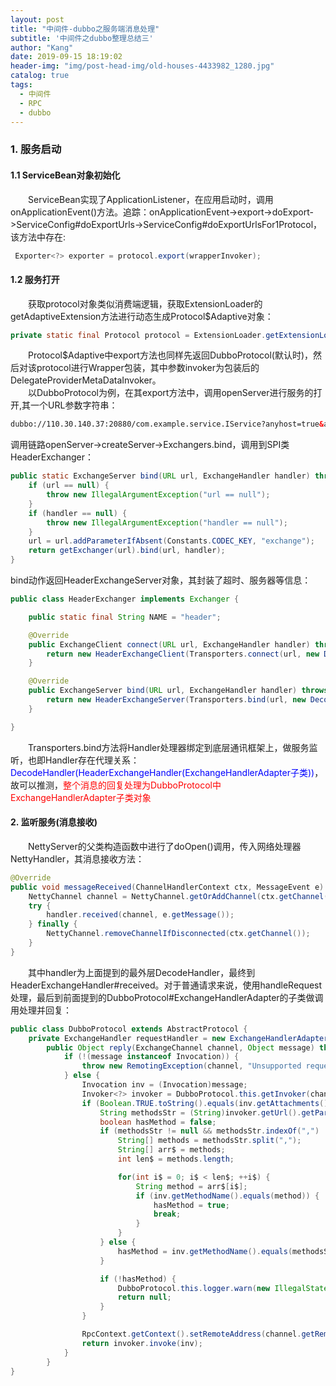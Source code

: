 ```yaml
---
layout: post
title: "中间件-dubbo之服务端消息处理"
subtitle: '中间件之dubbo整理总结三'
author: "Kang"
date: 2019-09-15 18:19:02
header-img: "img/post-head-img/old-houses-4433982_1280.jpg"
catalog: true
tags:
  - 中间件
  - RPC
  - dubbo
---
```


### 1. 服务启动
#### 1.1 ServiceBean对象初始化
&emsp;&emsp;ServiceBean实现了ApplicationListener，在应用启动时，调用onApplicationEvent()方法。追踪：onApplicationEvent->export->doExport->ServiceConfig#doExportUrls->ServiceConfig#doExportUrlsFor1Protocol，该方法中存在:
```java
 Exporter<?> exporter = protocol.export(wrapperInvoker);
```
#### 1.2 服务打开
&emsp;&emsp;获取protocol对象类似消费端逻辑，获取ExtensionLoader的getAdaptiveExtension方法进行动态生成Protocol$Adaptive对象：
```java
private static final Protocol protocol = ExtensionLoader.getExtensionLoader(Protocol.class).getAdaptiveExtension();
```
&emsp;&emsp;Protocol$Adaptive中export方法也同样先返回DubboProtocol(默认时)，然后对该protocol进行Wrapper包装，其中参数invoker为包装后的DelegateProviderMetaDataInvoker。    
&emsp;&emsp;以DubboProtocol为例，在其export方法中，调用openServer进行服务的打开,其一个URL参数字符串：
```xml
dubbo://110.30.140.37:20880/com.example.service.IService?anyhost=true&application=study-example&bind.ip=110.30.140.37&bind.port=20880&dubbo=2.0.2&generic=false&interface=com.example.service.IService=slf4j&methods=getDetailList,queryAgreementPrepaid&pid=67958&revision=1.0.0&side=provider&timeout=2000&timestamp=1567420221411&version=1.0.0
```
调用链路openServer->createServer->Exchangers.bind，调用到SPI类HeaderExchanger：
```java
public static ExchangeServer bind(URL url, ExchangeHandler handler) throws RemotingException {
    if (url == null) {
        throw new IllegalArgumentException("url == null");
    }
    if (handler == null) {
        throw new IllegalArgumentException("handler == null");
    }
    url = url.addParameterIfAbsent(Constants.CODEC_KEY, "exchange");
    return getExchanger(url).bind(url, handler);
}
```
bind动作返回HeaderExchangeServer对象，其封装了超时、服务器等信息：
```java
public class HeaderExchanger implements Exchanger {

    public static final String NAME = "header";

    @Override
    public ExchangeClient connect(URL url, ExchangeHandler handler) throws RemotingException {
        return new HeaderExchangeClient(Transporters.connect(url, new DecodeHandler(new HeaderExchangeHandler(handler))), true);
    }

    @Override
    public ExchangeServer bind(URL url, ExchangeHandler handler) throws RemotingException {
        return new HeaderExchangeServer(Transporters.bind(url, new DecodeHandler(new HeaderExchangeHandler(handler))));
    }

}
```
&emsp;&emsp;Transporters.bind方法将Handler处理器绑定到底层通讯框架上，做服务监听，也即Handler存在代理关系：<font color="blue">DecodeHandler(HeaderExchangeHandler(ExchangeHandlerAdapter子类))</font>，故可以推测，<font color="red">整个消息的回复处理为DubboProtocol中ExchangeHandlerAdapter子类对象</font>


#### 2. 监听服务(消息接收)
&emsp;&emsp;NettyServer的父类构造函数中进行了doOpen()调用，传入网络处理器NettyHandler，其消息接收方法：
```java
@Override
public void messageReceived(ChannelHandlerContext ctx, MessageEvent e) throws Exception {
    NettyChannel channel = NettyChannel.getOrAddChannel(ctx.getChannel(), url, handler);
    try {
        handler.received(channel, e.getMessage());
    } finally {
        NettyChannel.removeChannelIfDisconnected(ctx.getChannel());
    }
}
```
&emsp;&emsp;其中handler为上面提到的最外层DecodeHandler，最终到HeaderExchangeHandler#received。对于普通请求来说，使用handleRequest处理，最后到前面提到的DubboProtocol#ExchangeHandlerAdapter的子类做调用处理并回复：
```java
public class DubboProtocol extends AbstractProtocol {
    private ExchangeHandler requestHandler = new ExchangeHandlerAdapter() {
        public Object reply(ExchangeChannel channel, Object message) throws RemotingException {
            if (!(message instanceof Invocation)) {
                throw new RemotingException(channel, "Unsupported request: " + (message == null ? null : message.getClass().getName() + ": " + message) + ", channel: consumer: " + channel.getRemoteAddress() + " --> provider: " + channel.getLocalAddress());
            } else {
                Invocation inv = (Invocation)message;
                Invoker<?> invoker = DubboProtocol.this.getInvoker(channel, inv);
                if (Boolean.TRUE.toString().equals(inv.getAttachments().get("_isCallBackServiceInvoke"))) {
                    String methodsStr = (String)invoker.getUrl().getParameters().get("methods");
                    boolean hasMethod = false;
                    if (methodsStr != null && methodsStr.indexOf(",") != -1) {
                        String[] methods = methodsStr.split(",");
                        String[] arr$ = methods;
                        int len$ = methods.length;

                        for(int i$ = 0; i$ < len$; ++i$) {
                            String method = arr$[i$];
                            if (inv.getMethodName().equals(method)) {
                                hasMethod = true;
                                break;
                            }
                        }
                    } else {
                        hasMethod = inv.getMethodName().equals(methodsStr);
                    }

                    if (!hasMethod) {
                        DubboProtocol.this.logger.warn(new IllegalStateException("The methodName " + inv.getMethodName() + " not found in callback service interface ,invoke will be ignored." + " please update the api interface. url is:" + invoker.getUrl()) + " ,invocation is :" + inv);
                        return null;
                    }
                }

                RpcContext.getContext().setRemoteAddress(channel.getRemoteAddress());
                return invoker.invoke(inv);
            }
        }
}
```
